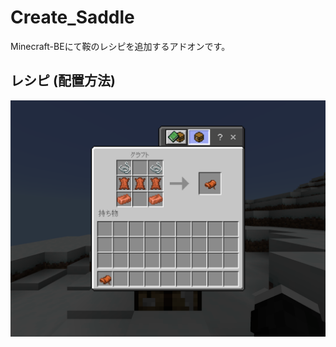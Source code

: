 # Create_Saddle
Minecraft-BEにて鞍のレシピを追加するアドオンです。
## レシピ (配置方法)
![recipe.png](https://github.com/sugiuta/Create_Saddle/blob/main/recipe.png)
